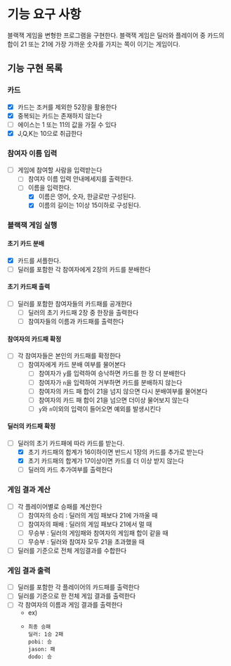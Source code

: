 # 기능 요구 사항
블랙잭 게임을 변형한 프로그램을 구현한다.
블랙잭 게임은 딜러와 플레이어 중 카드의 합이 21 또는 21에 가장 가까운 숫자를 가지는 쪽이 이기는 게임이다.

## 기능 구현 목록

### 카드
- [x] 카드는 조커를 제외한 52장을 활용한다
- [x] 중복되는 카드는 존재하지 않는다
- [ ] 에이스는 1 또는 11의 값을 가질 수 있다
- [x] J,Q,K는 10으로 취급한다

### 참여자 이름 입력
- [ ] 게임에 참여할 사람을 입력받는다
    - [ ] 참여자 이름 입력 안내메세지를 출력한다.
    - [ ] 이름을 입력한다.
      - [x] 이름은 영어, 숫자, 한글로만 구성된다.
      - [x] 이름의 길이는 1이상 15이하로 구성된다.

### 블랙잭 게임 실행
 
#### 초기 카드 분배
- [x] 카드를 셔플한다.
- [ ] 딜러를 포함한 각 참여자에게 2장의 카드를 분배한다

#### 초기 카드패 출력
- [ ] 딜러를 포함한 참여자들의 카드패를 공개한다
  - [ ] 딜러의 초기 카드패 2장 중 한장을 출력한다
  - [ ] 참여자들의 이름과 카드패를 출력한다
  
#### 참여자의 카드패 확정
- [ ] 각 참여자들은 본인의 카드패를 확정한다
    - [ ] 참여자에게 카드 분배 여부를 물어본다
        - [ ] 참여자가 `y`를 입력하여 승낙하면 카드를 한 장 더 분배한다
        - [ ] 참여자가 `n`을 입력하여 거부하면 카드를 분배하지 않는다
        - [ ] 참여자의 카드 패 합이 21을 넘지 않으면 다시 분배여부를 물어본다
        - [ ] 참여자의 카드 패 합이 21을 넘으면 더이상 물어보지 않는다
        - [ ] `y`와 `n`이외의 입력이 들어오면 예외를 발생시킨다
    
#### 딜러의 카드패 확정
- [ ] 딜러의 초기 카드패에 따라 카드를 받는다.
  - [x] 초기 카드패의 합계가 16이하이면 반드시 1장의 카드를 추가로 받는다
  - [x] 초기 카드패의 합계가 17이상이면 카드를 더 이상 받지 않는다
  - [ ] 딜러의 카드 추가여부를 출력한다 

### 게임 결과 계산
- [ ] 각 플레이어별로 승패를 계산한다
  - [ ] 참여자의 승리 : 딜러의 게임 패보다 21에 가까울 때
  - [ ] 참여자의 패배 : 딜러의 게임 패보다 21에서 멀 때
  - [ ] 무승부 : 딜러의 게임패와 참여자의 게임패 합이 같을 때
  - [ ] 무승부 : 딜러와 참여자 모두 21을 초과했을 때
- [ ] 딜러를 기준으로 전체 게임결과를 수합한다

### 게임 결과 출력
- [ ] 딜러를 포함한 각 플레이어의 카드패를 출력한다
- [ ] 딜러를 기준으로 한 전체 게임 결과를 출력한다
- [ ] 각 참여자의 이름과 게임 결과를 출력한다
  - ex)
  - ```
    최종 승패
    딜러: 1승 2패
    pobi: 승
    jason: 패
    dodo: 승
    ```
